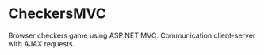 # CheckersMVC
Browser checkers game using ASP.NET MVC.
Communication client-server with AJAX requests.

